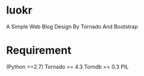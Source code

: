 # luokr
A Simple Web Blog Design By Tornado And Bootstrap

# Requirement
(Python >=2.7)
    Tornado == 4.3
    Torndb == 0.3
    PIL

